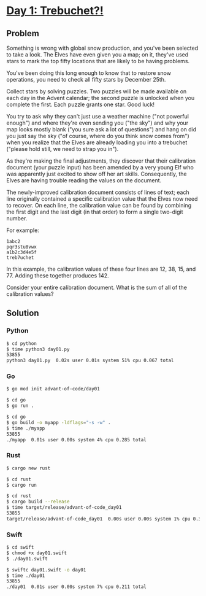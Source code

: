 # [Day 1: Trebuchet?!](https://adventofcode.com/2023/day/1)

## Problem
Something is wrong with global snow production, and you've been selected to take a look. The Elves have even given you a map; on it, they've used stars to mark the top fifty locations that are likely to be having problems.

You've been doing this long enough to know that to restore snow operations, you need to check all fifty stars by December 25th.

Collect stars by solving puzzles. Two puzzles will be made available on each day in the Advent calendar; the second puzzle is unlocked when you complete the first. Each puzzle grants one star. Good luck!

You try to ask why they can't just use a weather machine ("not powerful enough") and where they're even sending you ("the sky") and why your map looks mostly blank ("you sure ask a lot of questions") and hang on did you just say the sky ("of course, where do you think snow comes from") when you realize that the Elves are already loading you into a trebuchet ("please hold still, we need to strap you in").

As they're making the final adjustments, they discover that their calibration document (your puzzle input) has been amended by a very young Elf who was apparently just excited to show off her art skills. Consequently, the Elves are having trouble reading the values on the document.

The newly-improved calibration document consists of lines of text; each line originally contained a specific calibration value that the Elves now need to recover. On each line, the calibration value can be found by combining the first digit and the last digit (in that order) to form a single two-digit number.

For example:
```
1abc2
pqr3stu8vwx
a1b2c3d4e5f
treb7uchet
```
In this example, the calibration values of these four lines are 12, 38, 15, and 77. Adding these together produces 142.

Consider your entire calibration document. What is the sum of all of the calibration values?

## Solution

### Python
```bash
$ cd python
$ time python3 day01.py
53855
python3 day01.py  0.02s user 0.01s system 51% cpu 0.067 total
```

### Go
```bash
$ go mod init advant-of-code/day01

$ cd go
$ go run .

$ cd go 
$ go build -o myapp -ldflags="-s -w" .
$ time ./myapp
53855
./myapp  0.01s user 0.00s system 4% cpu 0.285 total
```

### Rust
```bash
$ cargo new rust

$ cd rust
$ cargo run

$ cd rust
$ cargo build --release
$ time target/release/advant-of-code_day01
53855
target/release/advant-of-code_day01  0.00s user 0.00s system 1% cpu 0.350 total
```

### Swift
```bash
$ cd swift
$ chmod +x day01.swift
$ ./day01.swift

$ swiftc day01.swift -o day01
$ time ./day01 
53855
./day01  0.01s user 0.00s system 7% cpu 0.211 total
```
